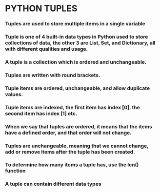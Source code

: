 
# PYTHON TUPLES

### Tuples are used to store multiple items in a single variable

### Tuple is one of 4 built-in data types in Python used to store collections of data, the other 3 are List, Set, and Dictionary, all with different qualities and usage.

### A tuple is a collection which is ordered and unchangeable.

### Tuples are written with round brackets.

### Tuple items are ordered, unchangeable, and allow duplicate values.

### Tuple items are indexed, the first item has index [0], the second item has index [1] etc.

### When we say that tuples are ordered, it means that the items have a defined order, and that order will not change.

### Tuples are unchangeable, meaning that we cannot change, add or remove items after the tuple has been created.

### To determine how many items a tuple has, use the len() function

### A tuple can contain different data types


```python

```
